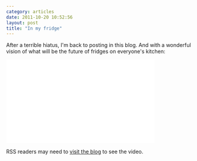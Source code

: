 ```yaml
---
category: articles
date: 2011-10-20 10:52:56
layout: post
title: "In my fridge"
---
```


<p>After a terrible hiatus, I'm back to posting in this blog. And with a wonderful vision of what will be the future of fridges on everyone's kitchen:</p><iframe src="//player.vimeo.com/video/29675966?title=0&amp;byline=0&amp;portrait=0" width="400" height="225" frameborder="0" webkitAllowFullScreen allowFullScreen></iframe><p>RSS readers may need to <a href="//joaobordalo.com/articles/2011/10/20/in-my-fridge">visit the blog</a> to see the video.</p>
